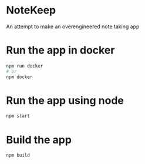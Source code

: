 # NoteKeep
An attempt to make an overengineered note taking app

# Run the app in docker
```sh
npm run docker
# or
npm docker
```

# Run the app using node
```sh
npm start
```

# Build the app
```sh
npm build
```